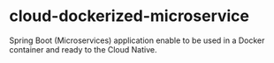 # cloud-dockerized-microservice
Spring Boot (Microservices) application enable to be used in a Docker container and ready to the Cloud Native.
